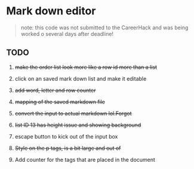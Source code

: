 # Mark down editor

> note: this code was not submitted to the CareerHack and was being worked o several days after deadline!

## TODO

1. ~~make the order list look more like a row id more than a list~~
2. click on an saved mark down list and make it editable
3. ~~add word, letter and row counter~~
4. ~~mapping of the saved markdown file~~
5. ~~convert the input to actual markdown lol.Forgot~~
6. ~~list ID 13 has height issue and showing background~~
7. escape button to kick out of the input box
8. ~~Style on the p tags, is a bit large and out of~~

9. Add counter for the tags that are placed in the document
